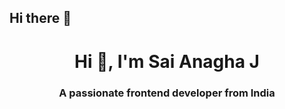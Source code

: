 ## Hi there 👋
<h1 align="center">Hi 👋, I'm Sai Anagha J</h1>
<h3 align="center">A passionate frontend developer from India</h3>
<!--

- 🌱 I’m currently learning **Data Science , Power BI **

- 💬 Ask me about **Data Science ,Js , C++ ,C,OOPS**

- 📫 How to reach me **saianaghajana10@gmail.com**

- ⚡ Fun fact **I think I know everything I have learnt.**

- <h3 align="left">Connect with me:</h3>
<p align="left">
<a href="https://www.linkedin.com/in/sai-anagha-j-a019b3259" target="blank"><img align="center" src="https://raw.githubusercontent.com/rahuldkjain/github-profile-readme-generator/master/src/images/icons/Social/linked-in-alt.svg" alt="abhinav-kumar-8395b61b2" height="30" width="40" /></a>

</p>
**saianaghaj10/saianaghaj10** is a ✨ _special_ ✨ repository because its `README.md` (this file) appears on your GitHub profile.

Here are some ideas to get you started:

- 🔭 I’m currently working on ...
- 🌱 I’m currently learning ...
- 👯 I’m looking to collaborate on ...
- 🤔 I’m looking for help with ...
- 💬 Ask me about ...
- 📫 How to reach me: ...
- 😄 Pronouns: ...
- ⚡ Fun fact: ...
-->
